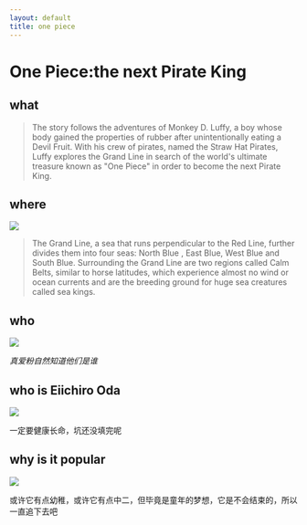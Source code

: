 ```yaml
---
layout: default
title: one piece
---
```


# One Piece:the next Pirate King

## what

> The story follows the adventures of Monkey D. Luffy, a boy whose body gained the properties of rubber after unintentionally eating a Devil Fruit. With his crew of pirates, named the Straw Hat Pirates, Luffy explores the Grand Line in search of the world's ultimate treasure known as "One Piece" in order to become the next Pirate King.

## where

![](https://upload.wikimedia.org/wikipedia/commons/thumb/3/39/Onepiece-welt_%282%29.png/390px-Onepiece-welt_%282%29.png)
> The Grand Line, a sea that runs perpendicular to the Red Line, further divides them into four seas: North Blue , East Blue, West Blue  and South Blue. Surrounding the Grand Line are two regions called Calm Belts, similar to horse latitudes, which experience almost no wind or ocean currents and are the breeding ground for huge sea creatures called sea kings. 

## who

![](https://ss3.bdstatic.com/70cFv8Sh_Q1YnxGkpoWK1HF6hhy/it/u=2905375045,1389696456&fm=26&gp=0.jpg)

*真爱粉自然知道他们是谁*

## who is Eiichiro Oda

![](https://ss1.bdstatic.com/70cFuXSh_Q1YnxGkpoWK1HF6hhy/it/u=157562439,4067223992&fm=26&gp=0.jpg)

一定要健康长命，坑还没填完呢

## why is it popular

![](https://ss3.bdstatic.com/70cFv8Sh_Q1YnxGkpoWK1HF6hhy/it/u=1679437103,3957287066&fm=26&gp=0.jpg)

或许它有点幼稚，或许它有点中二，但毕竟是童年的梦想，它是不会结束的，所以一直追下去吧
